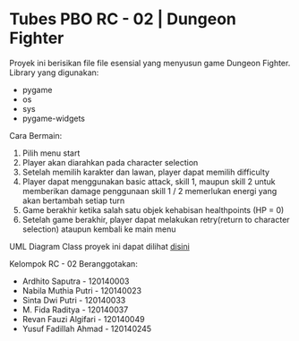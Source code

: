 # Tubes PBO RC - 02 | Dungeon Fighter
Proyek ini berisikan file file esensial yang menyusun game Dungeon Fighter.
Library yang digunakan:
* pygame
* os
* sys
* pygame-widgets

Cara Bermain:
1. Pilih menu start
2. Player akan diarahkan pada character selection
3. Setelah memilih karakter dan lawan, player dapat memilih difficulty
4. Player dapat menggunakan basic attack, skill 1, maupun skill 2 untuk memberikan damage penggunaan skill 1 / 2 memerlukan energi yang akan bertambah setiap turn
5. Game berakhir ketika salah satu objek kehabisan healthpoints (HP = 0)
6. Setelah game berakhir, player dapat melakukan retry(return to character selection) ataupun kembali ke main menu

UML Diagram Class proyek ini dapat dilihat <a href="https://app.diagrams.net/#G1dlkLDjpyVCzWbg-prvUUIHKn4et4n6fv">disini</a>

Kelompok RC - 02 Beranggotakan:
* Ardhito Saputra - 120140003
* Nabila Muthia Putri - 120140023
* Sinta Dwi Putri - 120140033
* M. Fida Raditya - 120140037
* Revan Fauzi Algifari - 120140049
* Yusuf Fadillah Ahmad - 120140245
